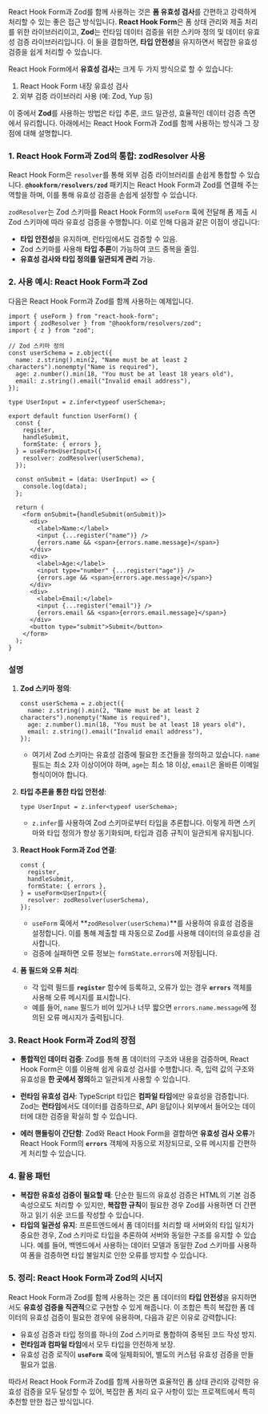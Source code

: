 React Hook Form과 Zod를 함께 사용하는 것은 **폼 유효성 검사**를 간편하고 강력하게 처리할 수 있는 좋은 접근 방식입니다. **React Hook Form**은 폼 상태 관리와 제출 처리를 위한 라이브러리이고, **Zod**는 런타임 데이터 검증을 위한 스키마 정의 및 데이터 유효성 검증 라이브러리입니다. 이 둘을 결합하면, **타입 안전성**을 유지하면서 복잡한 유효성 검증을 쉽게 처리할 수 있습니다.

React Hook Form에서 **유효성 검사**는 크게 두 가지 방식으로 할 수 있습니다:

1. React Hook Form 내장 유효성 검사
2. 외부 검증 라이브러리 사용 (예: Zod, Yup 등)

이 중에서 **Zod**를 사용하는 방법은 타입 추론, 코드 일관성, 효율적인 데이터 검증 측면에서 유리합니다. 아래에서는 React Hook Form과 Zod를 함께 사용하는 방식과 그 장점에 대해 설명합니다.

### 1. **React Hook Form과 Zod의 통합: zodResolver 사용**

React Hook Form은 `resolver`를 통해 외부 검증 라이브러리를 손쉽게 통합할 수 있습니다. **`@hookform/resolvers/zod`** 패키지는 React Hook Form과 Zod를 연결해 주는 역할을 하며, 이를 통해 유효성 검증을 손쉽게 설정할 수 있습니다.

`zodResolver`는 Zod 스키마를 React Hook Form의 `useForm` 훅에 전달해 폼 제출 시 Zod 스키마에 따라 유효성 검증을 수행합니다. 이로 인해 다음과 같은 이점이 생깁니다:

- **타입 안전성**을 유지하며, 런타임에서도 검증할 수 있음.
- Zod 스키마를 사용해 **타입 추론**이 가능하여 코드 중복을 줄임.
- **유효성 검사와 타입 정의를 일관되게 관리** 가능.

### 2. **사용 예시: React Hook Form과 Zod**

다음은 React Hook Form과 Zod를 함께 사용하는 예제입니다.

```tsx
import { useForm } from "react-hook-form";
import { zodResolver } from "@hookform/resolvers/zod";
import { z } from "zod";

// Zod 스키마 정의
const userSchema = z.object({
  name: z.string().min(2, "Name must be at least 2 characters").nonempty("Name is required"),
  age: z.number().min(18, "You must be at least 18 years old"),
  email: z.string().email("Invalid email address"),
});

type UserInput = z.infer<typeof userSchema>;

export default function UserForm() {
  const {
    register,
    handleSubmit,
    formState: { errors },
  } = useForm<UserInput>({
    resolver: zodResolver(userSchema),
  });

  const onSubmit = (data: UserInput) => {
    console.log(data);
  };

  return (
    <form onSubmit={handleSubmit(onSubmit)}>
      <div>
        <label>Name:</label>
        <input {...register("name")} />
        {errors.name && <span>{errors.name.message}</span>}
      </div>
      <div>
        <label>Age:</label>
        <input type="number" {...register("age")} />
        {errors.age && <span>{errors.age.message}</span>}
      </div>
      <div>
        <label>Email:</label>
        <input {...register("email")} />
        {errors.email && <span>{errors.email.message}</span>}
      </div>
      <button type="submit">Submit</button>
    </form>
  );
}
```

### **설명**

1. **Zod 스키마 정의**:

   ```tsx
   const userSchema = z.object({
     name: z.string().min(2, "Name must be at least 2 characters").nonempty("Name is required"),
     age: z.number().min(18, "You must be at least 18 years old"),
     email: z.string().email("Invalid email address"),
   });
   ```

   - 여기서 Zod 스키마는 유효성 검증에 필요한 조건들을 정의하고 있습니다. `name` 필드는 최소 2자 이상이어야 하며, `age`는 최소 18 이상, `email`은 올바른 이메일 형식이어야 합니다.

2. **타입 추론을 통한 타입 안전성**:

   ```tsx
   type UserInput = z.infer<typeof userSchema>;
   ```

   - `z.infer`를 사용하여 Zod 스키마로부터 타입을 추론합니다. 이렇게 하면 스키마와 타입 정의가 항상 동기화되며, 타입과 검증 규칙이 일관되게 유지됩니다.

3. **React Hook Form과 Zod 연결**:

   ```tsx
   const {
     register,
     handleSubmit,
     formState: { errors },
   } = useForm<UserInput>({
     resolver: zodResolver(userSchema),
   });
   ```

   - `useForm` 훅에서 **`zodResolver(userSchema)`**를 사용하여 유효성 검증을 설정합니다. 이를 통해 제출할 때 자동으로 Zod를 사용해 데이터의 유효성을 검사합니다.
   - 검증에 실패하면 오류 정보는 `formState.errors`에 저장됩니다.

4. **폼 필드와 오류 처리**:
   - 각 입력 필드를 **`register`** 함수에 등록하고, 오류가 있는 경우 **`errors`** 객체를 사용해 오류 메시지를 표시합니다.
   - 예를 들어, `name` 필드가 비어 있거나 너무 짧으면 `errors.name.message`에 정의된 오류 메시지가 출력됩니다.

### 3. **React Hook Form과 Zod의 장점**

- **통합적인 데이터 검증**: Zod를 통해 폼 데이터의 구조와 내용을 검증하며, React Hook Form은 이를 이용해 쉽게 유효성 검사를 수행합니다. 즉, 입력 값의 구조와 유효성을 **한 곳에서 정의**하고 일관되게 사용할 수 있습니다.
- **런타임 유효성 검사**: TypeScript 타입은 **컴파일 타임**에만 유효성을 검증합니다. Zod는 **런타임**에서도 데이터를 검증하므로, API 응답이나 외부에서 들어오는 데이터에 대한 검증을 확실히 할 수 있습니다.

- **에러 핸들링이 간단함**: Zod와 React Hook Form을 결합하면 **유효성 검사 오류**가 React Hook Form의 **`errors`** 객체에 자동으로 저장되므로, 오류 메시지를 간편하게 처리할 수 있습니다.

### 4. **활용 패턴**

- **복잡한 유효성 검증이 필요할 때**: 단순한 필드의 유효성 검증은 HTML의 기본 검증 속성으로도 처리할 수 있지만, **복잡한 규칙**이 필요한 경우 Zod를 사용하면 더 간편하고 읽기 쉬운 코드를 작성할 수 있습니다.
- **타입의 일관성 유지**: 프론트엔드에서 폼 데이터를 처리할 때 서버와의 타입 일치가 중요한 경우, Zod 스키마로 타입을 추론하여 서버와 동일한 구조를 유지할 수 있습니다. 예를 들어, 백엔드에서 사용하는 데이터 모델과 동일한 Zod 스키마를 사용하여 폼을 검증하면 타입 불일치로 인한 오류를 방지할 수 있습니다.

### 5. **정리: React Hook Form과 Zod의 시너지**

React Hook Form과 Zod를 함께 사용하는 것은 폼 데이터의 **타입 안전성**을 유지하면서도 **유효성 검증을 직관적**으로 구현할 수 있게 해줍니다. 이 조합은 특히 복잡한 폼 데이터의 유효성 검증이 필요한 경우에 유용하며, 다음과 같은 이유로 강력합니다:

- 유효성 검증과 타입 정의를 하나의 Zod 스키마로 통합하여 중복된 코드 작성 방지.
- **런타임과 컴파일 타임**에서 모두 타입을 안전하게 보장.
- 유효성 검증 로직이 **`useForm`** 훅에 일체화되어, 별도의 커스텀 유효성 검증을 만들 필요가 없음.

따라서 React Hook Form과 Zod를 함께 사용하면 효율적인 폼 상태 관리와 강력한 유효성 검증을 모두 달성할 수 있어, 복잡한 폼 처리 요구 사항이 있는 프로젝트에서 특히 추천할 만한 접근 방식입니다.
